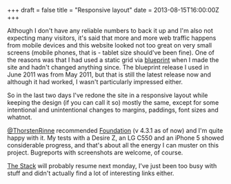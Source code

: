 +++
draft = false
title = "Responsive layout"
date = 2013-08-15T16:00:00Z
+++



Although I don't have any reliable numbers to back it up and I'm also not
expecting many visitors, it's said that more and more web traffic happens
from mobile devices and this website looked not too great on very small
screens (mobile phones, that is - tablet size should've been fine). One of
the reasons was that I had used a static grid via
[blueprint](http://www.blueprintcss.org/) when I made the site and hadn't
changed anything since. The blueprint release I used in June 2011 was from May
2011, but that is still the latest release now and
although it had worked, I wasn't particularly impressed either.

So in the last two days I've redone the site in a responsive layout while
keeping the design (if you can call it so) mostly the same, except for some
intentional and unintentional changes to margins, paddings, font sizes and
whatnot.

[@ThorstenRinne](https://twitter.com/ThorstenRinne) recommended
[Foundation](http://foundation.zurb.com/) (v 4.3.1 as of now) and I'm quite
happy with it. My tests with a Desire Z, an LG C550 and an iPhone 5 showed
considerable progress, and that's about all the energy I can muster on this
project. Bugreports with screenshots are welcome, of course.

[The Stack](/stack/) will probably resume next monday, I've just been
too busy with stuff and didn't actually find a lot of interesting links either.